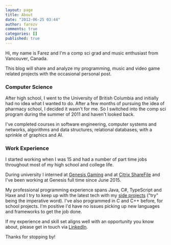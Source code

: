 ```yaml
---
layout: page
title: About
date: "2012-06-25 03:44"
author: farezv
comments: true
categories: []
published: true
---
```


Hi, my name is Farez and I'm a comp sci grad and music enthusiast from Vancouver, Canada.

This blog will share and analyze my programming, music and video game related projects with the occasional personal post.

### Computer Science

After high school, I went to the University of British Columbia and initially had no idea what I wanted to do. After a few months of pursuing the idea of pharmacy school, I decided it wasn't for me. So I switched into the comp sci program during the summer of 2011 and haven't looked back.

I've completed courses in software engineering, computer systems and networks, algorithms and data structures, relational databases, with a sprinkle of graphics and AI.

### Work Experience

I started working when I was 15 and had a number of part time jobs throughout most of my high school and college life.

During university I interned at [Genesis Gaming](http://gen-game.com) and at [Citrix ShareFile](http://sharefile.com) and I've been working at Genesis full time since June 2015.

My professional programming experience spans Java, C#, TypeScript and Haxe and I try to keep up with the latest tech with my [side projects](http://farez.ca/projects.html) ("try" being the imperative word). I've also programmed in C and C++ before, for school projects. I'm positive I'd have no issues picking up new languages and frameworks to get the job done.

If my experience and skill set aligns well with an opportunity you know about, please get in touch via [LinkedIn](http://linkedin.com/in/farezv).

Thanks for stopping by!